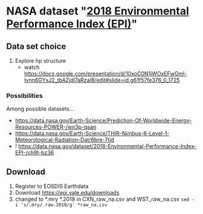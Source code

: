 # NASA dataset "[2018 Environmental Performance Index (EPI)](https://data.nasa.gov/dataset/2018-Environmental-Performance-Index-EPI-/ch9t-bz36)"
## Data set choice
1. Explore hp structure
    * watch https://docs.google.com/presentation/d/10xoC0N1jWOxEFwGml-Ivnn6GYxJ2_tbAZjdl7aRzaI8/edit#slide=id.g61f57fe376_0_1725

### Possibilities
Among possible datasets...

* https://data.nasa.gov/Earth-Science/Prediction-Of-Worldwide-Energy-Resources-POWER-/wn3p-qsan
* https://data.nasa.gov/Earth-Science/THIR-Nimbus-6-Level-1-Meteorological-Radiation-Dat/6bre-7tjd
* ! https://data.nasa.gov/dataset/2018-Environmental-Performance-Index-EPI-/ch9t-bz36

## Download
1. Register to EOSDIS Earthdata
2. Download https://epi.yale.edu/downloads
3. changed to *.mry *.2018 in CXN_raw_na.csv and WST_raw_na.csv `sed -i 's/.mry/.raw.2018/g' *raw_na.csv`
